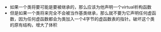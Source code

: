 * 如果一个类将要可能是要被继承的，那么应该为他声明一个virtual析构函数
* 但是如果一个类将来完全不会被当作基类继承，那么就不要为它声明任何虚函数，因为任何虚函数都会为类加入一个4字节的虚函数表的指针。破坏这个类的原有结构，增大了体积